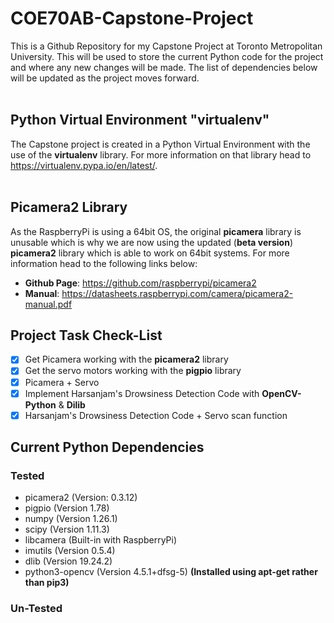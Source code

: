 # COE70AB-Capstone-Project
This is a Github Repository for my Capstone Project at Toronto Metropolitan University. This will be used to store the current Python code for the project and where any new changes will be made. The list of dependencies below will be updated as the project moves forward. <br /> <br />

## Python Virtual Environment "virtualenv"
The Capstone project is created in a Python Virtual Environment with the use of the **virtualenv** library. For more information on that library head to https://virtualenv.pypa.io/en/latest/. <br /> <br />

## Picamera2 Library
As the RaspberryPi is using a 64bit OS, the original **picamera** library is unusable which is why we are now using the updated (**beta version**) **picamera2** library which is able to work on 64bit systems. For more information head to the following links below: <br />
- **Github Page**: https://github.com/raspberrypi/picamera2
- **Manual**: https://datasheets.raspberrypi.com/camera/picamera2-manual.pdf

## Project Task Check-List
- [x] Get Picamera working with the **picamera2** library
- [x] Get the servo motors working with the **pigpio** library
- [x] Picamera + Servo
- [x] Implement Harsanjam's Drowsiness Detection Code with **OpenCV-Python** & **Dilib**
- [x] Harsanjam's Drowsiness Detection Code + Servo scan function

## Current Python Dependencies
### Tested
- picamera2  (Version: 0.3.12)
- pigpio     (Version 1.78)
- numpy      (Version 1.26.1)
- scipy      (Version 1.11.3)
- libcamera  (Built-in with RaspberryPi)
- imutils    (Version 0.5.4)
- dlib       (Version 19.24.2)
- python3-opencv (Version 4.5.1+dfsg-5) **(Installed using apt-get rather than pip3)**
  
### Un-Tested
